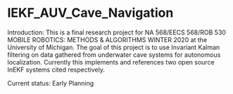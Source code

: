 # IEKF_AUV_Cave_Navigation

Introduction:
This is a final research project for NA 568/EECS 568/ROB 530 MOBILE ROBOTICS: METHODS & ALGORITHMS WINTER 2020 at the University of Michigan.
The goal of this project is to use Invariant Kalman filtering on data gathered from underwater cave systems for autonomous localization. Currently this implements and references two open source InEKF systems cited respectively.

Current status:
Early Planning
